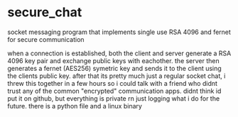 # secure_chat
socket messaging program that implements single use RSA 4096 and fernet for secure communication

when a connection is established, both the client and server generate a RSA 4096 key pair and exchange public keys with eachother. the server then generates a fernet (AES256) symetric key and sends it to the client using the clients public key. after that its pretty much just a regular socket chat, i threw this together in a few hours so i could talk with a friend who didnt trust any of the common "encrypted" communication apps. didnt think id put it on github, but everything is private rn just logging what i do for the future. there is a python file and a linux binary
